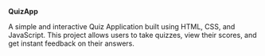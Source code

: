 **QuizApp**

A simple and interactive Quiz Application built using HTML, CSS, and JavaScript. This project allows users to take quizzes, view their scores, and get instant feedback on their answers.
